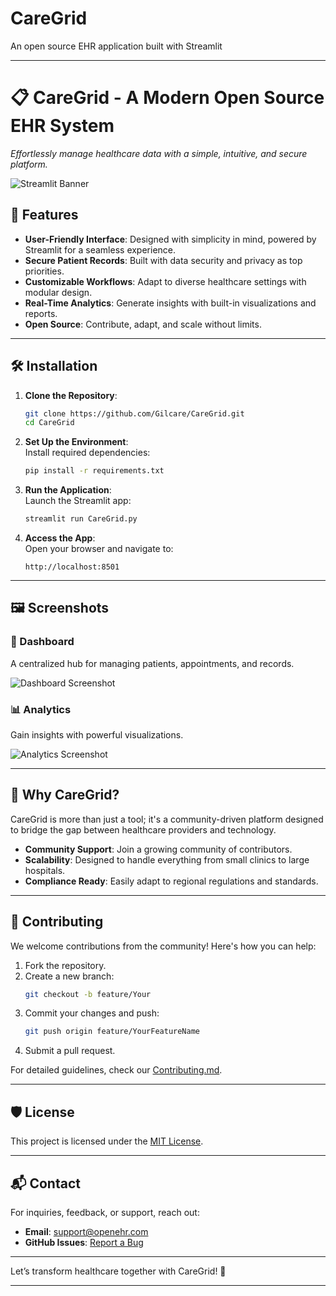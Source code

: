 # CareGrid
An open source EHR application built with Streamlit


---

# 📋 CareGrid - A Modern Open Source EHR System  
*Effortlessly manage healthcare data with a simple, intuitive, and secure platform.*

![Streamlit Banner](https://user-images-placeholder.com/banner-image)

## 🌟 Features  
- **User-Friendly Interface**: Designed with simplicity in mind, powered by Streamlit for a seamless experience.  
- **Secure Patient Records**: Built with data security and privacy as top priorities.  
- **Customizable Workflows**: Adapt to diverse healthcare settings with modular design.  
- **Real-Time Analytics**: Generate insights with built-in visualizations and reports.  
- **Open Source**: Contribute, adapt, and scale without limits.  

---

## 🛠️ Installation  

1. **Clone the Repository**:  
   ```bash
   git clone https://github.com/Gilcare/CareGrid.git  
   cd CareGrid 
   ```  

2. **Set Up the Environment**:  
   Install required dependencies:  
   ```bash
   pip install -r requirements.txt  
   ```  

3. **Run the Application**:  
   Launch the Streamlit app:  
   ```bash
   streamlit run CareGrid.py  
   ```  

4. **Access the App**:  
   Open your browser and navigate to:  
   ```
   http://localhost:8501  
   ```

---

## 🖼️ Screenshots  

### 🏥 Dashboard  
A centralized hub for managing patients, appointments, and records.  

![Dashboard Screenshot](https://user-images-placeholder.com/dashboard-image)

### 📊 Analytics  
Gain insights with powerful visualizations.  

![Analytics Screenshot](https://user-images-placeholder.com/analytics-image)

---

## 🚀 Why CareGrid?  

CareGrid is more than just a tool; it's a community-driven platform designed to bridge the gap between healthcare providers and technology.  

- **Community Support**: Join a growing community of contributors.  
- **Scalability**: Designed to handle everything from small clinics to large hospitals.  
- **Compliance Ready**: Easily adapt to regional regulations and standards.  

---

## 🤝 Contributing  

We welcome contributions from the community! Here's how you can help:  

1. Fork the repository.  
2. Create a new branch:  
   ```bash
   git checkout -b feature/Your 
   ```  
3. Commit your changes and push:  
   ```bash
   git push origin feature/YourFeatureName  
   ```  
4. Submit a pull request.  

For detailed guidelines, check our [Contributing.md](CONTRIBUTING.md).  

---

## 🛡️ License  

This project is licensed under the [MIT License](LICENSE).  

---

## 📬 Contact  

For inquiries, feedback, or support, reach out:  

- **Email**: support@openehr.com  
- **GitHub Issues**: [Report a Bug](https://github.com/Gilcare/CareGrid/issues)  

---

Let’s transform healthcare together with CareGrid! 🚀  

---


